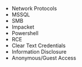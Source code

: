 - Network Protocols
- MSSQL
- SMB
- Impacket
- Powershell
- RCE
- Clear Text Credentials
- Information Disclosure
- Anonymous/Guest Access